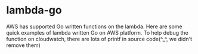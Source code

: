 # lambda-go
AWS has supported Go written functions on the lambda.
Here are some quick examples of lambda written Go on AWS platform.
To help debug the function on cloudwatch, there are lots of printf in source code(^_^, we didn't remove them)
